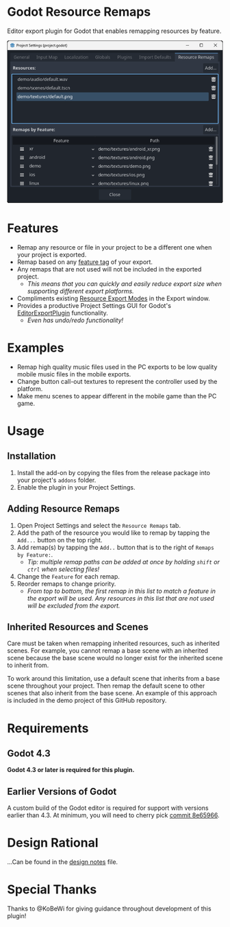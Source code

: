 # Godot Resource Remaps
Editor export plugin for Godot that enables remapping resources by feature.

![Resource Remaps project settings screenshot](meta/screenshot.png)

# Features
- Remap any resource or file in your project to be a different one when your project is exported.
- Remap based on any [feature tag](https://docs.godotengine.org/en/stable/tutorials/export/feature_tags.html) of your export.
- Any remaps that are not used will not be included in the exported project.
    - _This means that you can quickly and easily reduce export size when supporting different export platforms._
- Compliments existing [Resource Export Modes](https://docs.godotengine.org/en/stable/tutorials/export/exporting_projects.html#resource-options) in the Export window.
- Provides a productive Project Settings GUI for Godot's [EditorExportPlugin](https://docs.godotengine.org/en/stable/classes/class_editorexportplugin.html) functionality.
    - _Even has undo/redo functionality!_

# Examples
- Remap high quality music files used in the PC exports to be low quality mobile music files in the mobile exports.
- Change button call-out textures to represent the controller used by the platform.
- Make menu scenes to appear different in the mobile game than the PC game.

# Usage
## Installation
1) Install the add-on by copying the files from the release package into your project's `addons` folder.
2) Enable the plugin in your Project Settings.

## Adding Resource Remaps
1) Open Project Settings and select the `Resource Remaps` tab.
2) Add the path of the resource you would like to remap by tapping the `Add...` button on the top right.
3) Add remap(s) by tapping the `Add..` button that is to the right of `Remaps by Feature:`.
    - _Tip: multiple remap paths can be added at once by holding `shift` or `ctrl` when selecting files!_
4) Change the `Feature` for each remap.
5) Reorder remaps to change priority.
    - _From top to bottom, the first remap in this list to match a feature in the export will be used. Any resources in this list that are not used will be excluded from the export._

## Inherited Resources and Scenes
Care must be taken when remapping inherited resources, such as inherited scenes. For example, you cannot remap a base scene with an inherited scene because the base scene would no longer exist for the inherited scene to inherit from.

To work around this limitation, use a default scene that inherits from a base scene throughout your project. Then remap the default scene to other scenes that also inherit from the base scene. An example of this approach is included in the demo project of this GitHub repository.

# Requirements
## Godot 4.3
**Godot 4.3 or later is required for this plugin.**

## Earlier Versions of Godot
A custom build of the Godot editor is required for support with versions earlier than 4.3. At minimum, you will need to cherry pick [commit 8e65966](https://github.com/godotengine/godot/commit/8e6596629a7e239bb3b8008b96554850d5688233).

# Design Rational
...Can be found in the [design notes](meta/DESIGN_NOTES.md) file.

# Special Thanks
Thanks to @KoBeWi for giving guidance throughout development of this plugin!